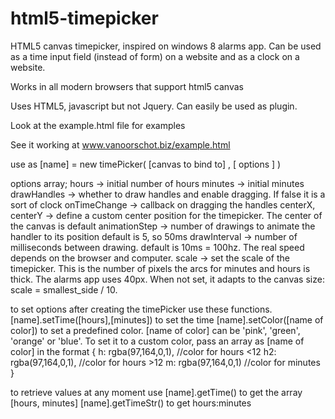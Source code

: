 html5-timepicker
================

HTML5 canvas timepicker, inspired on windows 8 alarms app.
Can be used as a time input field (instead of form) on a website and as a clock on a website.

Works in all modern browsers that support html5 canvas

Uses HTML5, javascript but not Jquery. Can easily be used as plugin.

Look at the example.html file for examples

See it working at www.vanoorschot.biz/example.html


use as [name] = new timePicker( [canvas to bind to] , [ options ] )

options array;
hours		 	 -> initial number of hours
minutes		 	 -> initial minutes
drawHandles  	 -> whether to draw handles and enable dragging. If false it is a sort of clock
onTimeChange 	 -> callback on dragging the handles
centerX, centerY -> define a custom center position for the timepicker. The center of the canvas is default
animationStep    -> number of drawings to animate the handler to its position default is 5, so 50ms
drawInterval     -> number of milliseconds between drawing. default is 10ms = 100hz. The real speed depends on the browser and computer.
scale			 -> set the scale of the timepicker. This is the number of pixels the arcs for minutes and hours is thick. The alarms app uses 40px.  When not set, it adapts to the canvas size: scale = smallest_side / 10.

to set options after creating the timePicker use these functions.
[name].setTime([hours],[minutes]) to set the time
[name].setColor([name of color])  to set a predefined color. [name of color] can be 'pink', 'green', 'orange' or 'blue'. To set it to a custom color, pass an array as [name of color] in the format 
	{
		h: rgba(97,164,0,1), //color for hours <12
		h2: rgba(97,164,0,1), //color for hours >12
		m: rgba(97,164,0,1)   //color for minutes
	}
	
	
to retrieve values at any moment use
[name].getTime() to get the array [hours, minutes]
[name].getTimeStr() to get hours:minutes
